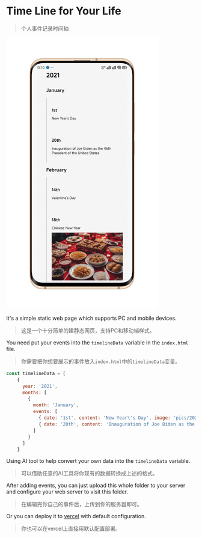 # Time Line for Your Life
> 个人事件记录时间轴

<p align = "left">
<img src='mobile.png' width='403' height='722'>
</p>

It's a simple static web page which supports PC and mobile devices.
> 这是一个十分简单的建静态网页，支持PC和移动端样式。

You need put your events into the `timelineData` variable in the `index.html` file.
> 你需要把你想要展示的事件放入`index.html`中的`timelineData`变量。

```javascript
const timelineData = [
    {
      year: '2021',
      months: [
        {
          month: 'January',
          events: [
            { date: '1st', content: 'New Year\'s Day', image: 'pics/20210218.jpg' },
            { date: '20th', content: 'Inauguration of Joe Biden as the 46th President of the United States' }
          ]
        }
      ]
    }
```

Using AI tool to help convert your own data into the `timelineData` variable.
> 可以借助任意的AI工具将你现有的数据转换成上述的格式。

After adding events, you can just upload this whole folder to your server and configure your web server to visit this folder.
> 在编辑完你自己的事件后，上传到你的服务器即可。

Or you can deploy it to [vercel](https://vercel.com) with default configuration.
> 你也可以在vercel上直接用默认配置部署。

